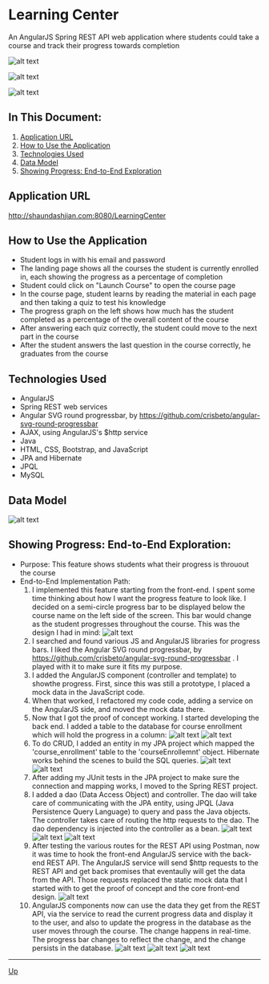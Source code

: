 # Learning Center
An AngularJS Spring REST API web application where students could take a course and track their progress towards completion

![alt text](login.png "Login")

![alt text](enrollments.png "Course Enrollments")

![alt text](course-launch.png "Course Launch")

## In This Document:
1. [Application URL](#application-url)
2. [How to Use the Application](#how-to-use-the-application)
3. [Technologies Used](#technologies-used)
4. [Data Model](#data-model)
5. [Showing Progress: End-to-End Exploration](#showing-progress-end-to-end-exploration)

## Application URL
http://shaundashjian.com:8080/LearningCenter

## How to Use the Application
* Student logs in with his email and password
* The landing page shows all the courses the student is currently enrolled in, each showing the progress as a percentage of completion 
* Student could click on "Launch Course" to open the course page
* In the course page, student learns by reading the material in each page and then taking a quiz to test his knowledge
* The progress graph on the left shows how much has the student completed as a percentage of the overall content of the course
* After answering each quiz correctly, the student could move to the next part in the course
* After the student answers the last question in the course correctly, he graduates from the course

## Technologies Used
  * AngularJS
  * Spring REST web services
  * Angular SVG round progressbar, by https://github.com/crisbeto/angular-svg-round-progressbar
  * AJAX, using AngularJS's $http service
  * Java
  * HTML, CSS, Bootstrap, and JavaScript
  * JPA and Hibernate
  * JPQL
  * MySQL

## Data Model
![alt text](schema.png "Data Model")

## Showing Progress: End-to-End Exploration:
  * Purpose: This feature shows students what their progress is throuout the course
  * End-to-End Implementation Path:
    1. I implemented this feature starting from the front-end. I spent some time thinking about how I want the progress feature to look like. I decided on a semi-circle progress bar to be displayed below the course name on the left side of the screen. This bar would change as the student progresses throughout the course. This was the design I had in mind:
    ![alt text](ng-progress-bar.png "Semi-Circle Progress Bar")
    2. I searched and found various JS and AngularJS libraries for progress bars. I liked the Angular SVG round progressbar, by https://github.com/crisbeto/angular-svg-round-progressbar . I played with it to make sure it fits my purpose.
    3. I added the AngularJS component (controller and template) to showthe progress. First, since this was still a prototype, I placed a mock data in the JavaScript code.
    4. When that worked, I refactored my code code, adding a service on the AngularJS side, and moved the mock data there.
    5. Now that I got the proof of concept working. I started developing the back end. I added a table to the database for course enrollment which will hold the progress in a column:
    ![alt text](create-table.png "Create Table")
    ![alt text](table.png "Table")
    6. To do CRUD, I added an entity in my JPA project which mapped the 'course_enrollment' table to the 'courseEnrollemnt' object. Hibernate works behind the scenes to build the SQL queries.
    ![alt text](jpa-entity.png "JPA Entity")
    ![alt text](sql-hibernate.png "SQL by Hibernate")
    7. After adding my JUnit tests in the JPA project to make sure the connection and mapping works, I moved to the Spring REST project.
    8. I added a dao (Data Access Object) and controller. The dao will take care of communicating with the JPA entity, using JPQL (Java Persistence Query Language) to query and pass the Java objects. The controller takes care of routing the http requests to the dao. The dao dependency is injected into the controller as a bean.
    ![alt text](spring-rest-entity-manager-dao-jpql.png "DAO using JPQL")
    ![alt text](spring-rest-controller.png "REST Controller")
    ![alt text](spring-beans.png "Spring Beans")
    9. After testing the various routes for the REST API using Postman, now it was time to hook the front-end AngularJS service with the back-end REST API. The AngularJS service will send $http requests to the REST API and get back promises that eventaully will get the data from the API. Those requests replaced the static mock data that I started with to get the proof of concept and the core front-end design.
    ![alt text](ng-course-service.png "AngularJS service")
    10. AngularJS components now can use the data they get from the REST API, via the service to read the current progress data and display it to the user, and also to update the progress in the database as the user moves through the course. The change happens in real-time. The progress bar changes to reflect the change, and the change persists in the database.
    ![alt text](ng-course-launch-component-controller.png "AngularJS component controller")
    ![alt text](ng-course-launch-component-template-progress-bar.png "AngularJS component template")
    ![alt text](ng-course-launch-component-update-progress.png "AngularJS update progress")

  <hr>

[Up](README.md)
